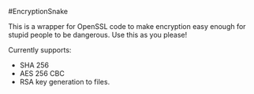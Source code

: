 #EncryptionSnake

This is a wrapper for OpenSSL code to make encryption easy enough for stupid people to be dangerous.
Use this as you please!


Currently supports:
<ul>
<li>SHA 256</li>
<li>AES 256 CBC</li>
<li>RSA key generation to files.</li>
</ul>
